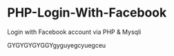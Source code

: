 # PHP-Login-With-Facebook
Login with Facebook account via PHP &amp; Mysqli

GYGYGYGYGGYgyguyegcyuegceu
